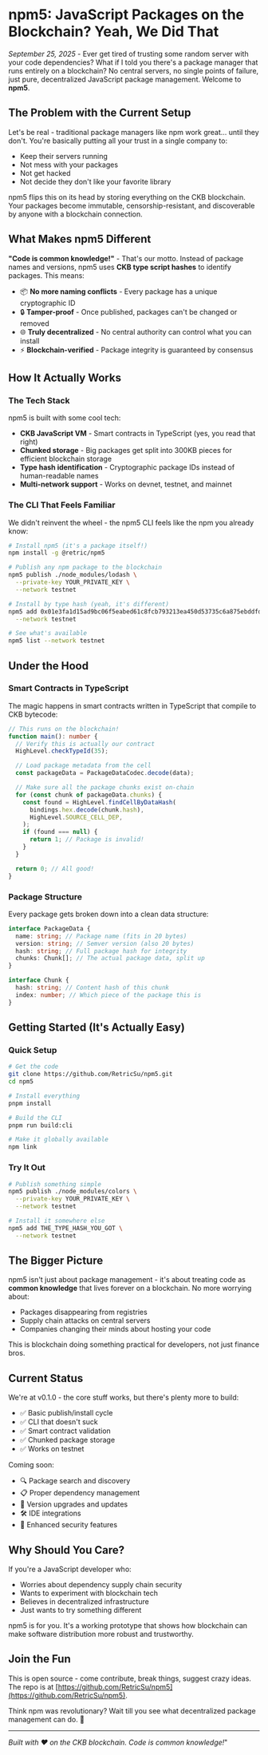 # npm5: JavaScript Packages on the Blockchain? Yeah, We Did That

_September 25, 2025_ - Ever get tired of trusting some random server with your code dependencies? What if I told you there's a package manager that runs entirely on a blockchain? No central servers, no single points of failure, just pure, decentralized JavaScript package management. Welcome to **npm5**.

## The Problem with the Current Setup

Let's be real - traditional package managers like npm work great... until they don't. You're basically putting all your trust in a single company to:

- Keep their servers running
- Not mess with your packages
- Not get hacked
- Not decide they don't like your favorite library

npm5 flips this on its head by storing everything on the CKB blockchain. Your packages become immutable, censorship-resistant, and discoverable by anyone with a blockchain connection.

## What Makes npm5 Different

**"Code is common knowledge!"** - That's our motto. Instead of package names and versions, npm5 uses **CKB type script hashes** to identify packages. This means:

- 📦 **No more naming conflicts** - Every package has a unique cryptographic ID
- 🔒 **Tamper-proof** - Once published, packages can't be changed or removed
- 🌐 **Truly decentralized** - No central authority can control what you can install
- ⚡ **Blockchain-verified** - Package integrity is guaranteed by consensus

## How It Actually Works

### The Tech Stack

npm5 is built with some cool tech:

- **CKB JavaScript VM** - Smart contracts in TypeScript (yes, you read that right)
- **Chunked storage** - Big packages get split into 300KB pieces for efficient blockchain storage
- **Type hash identification** - Cryptographic package IDs instead of human-readable names
- **Multi-network support** - Works on devnet, testnet, and mainnet

### The CLI That Feels Familiar

We didn't reinvent the wheel - the npm5 CLI feels like the npm you already know:

```bash
# Install npm5 (it's a package itself!)
npm install -g @retric/npm5

# Publish any npm package to the blockchain
npm5 publish ./node_modules/lodash \
  --private-key YOUR_PRIVATE_KEY \
  --network testnet

# Install by type hash (yeah, it's different)
npm5 add 0x01e3fa1d15ad9bc06f5eabed61c8fcb793213ea450d53735c6a875ebddfd8e44 \
  --network testnet

# See what's available
npm5 list --network testnet
```

## Under the Hood

### Smart Contracts in TypeScript

The magic happens in smart contracts written in TypeScript that compile to CKB bytecode:

```typescript
// This runs on the blockchain!
function main(): number {
  // Verify this is actually our contract
  HighLevel.checkTypeId(35);

  // Load package metadata from the cell
  const packageData = PackageDataCodec.decode(data);

  // Make sure all the package chunks exist on-chain
  for (const chunk of packageData.chunks) {
    const found = HighLevel.findCellByDataHash(
      bindings.hex.decode(chunk.hash),
      HighLevel.SOURCE_CELL_DEP,
    );
    if (found === null) {
      return 1; // Package is invalid!
    }
  }

  return 0; // All good!
}
```

### Package Structure

Every package gets broken down into a clean data structure:

```typescript
interface PackageData {
  name: string; // Package name (fits in 20 bytes)
  version: string; // Semver version (also 20 bytes)
  hash: string; // Full package hash for integrity
  chunks: Chunk[]; // The actual package data, split up
}

interface Chunk {
  hash: string; // Content hash of this chunk
  index: number; // Which piece of the package this is
}
```

## Getting Started (It's Actually Easy)

### Quick Setup

```bash
# Get the code
git clone https://github.com/RetricSu/npm5.git
cd npm5

# Install everything
pnpm install

# Build the CLI
pnpm run build:cli

# Make it globally available
npm link
```

### Try It Out

```bash
# Publish something simple
npm5 publish ./node_modules/colors \
  --private-key YOUR_PRIVATE_KEY \
  --network testnet

# Install it somewhere else
npm5 add THE_TYPE_HASH_YOU_GOT \
  --network testnet
```

## The Bigger Picture

npm5 isn't just about package management - it's about treating code as **common knowledge** that lives forever on a blockchain. No more worrying about:

- Packages disappearing from registries
- Supply chain attacks on central servers
- Companies changing their minds about hosting your code

This is blockchain doing something practical for developers, not just finance bros.

## Current Status

We're at v0.1.0 - the core stuff works, but there's plenty more to build:

- ✅ Basic publish/install cycle
- ✅ CLI that doesn't suck
- ✅ Smart contract validation
- ✅ Chunked package storage
- ✅ Works on testnet

Coming soon:

- 🔍 Package search and discovery
- 📋 Proper dependency management
- 🔄 Version upgrades and updates
- 🛠️ IDE integrations
- 🔐 Enhanced security features

## Why Should You Care?

If you're a JavaScript developer who:

- Worries about dependency supply chain security
- Wants to experiment with blockchain tech
- Believes in decentralized infrastructure
- Just wants to try something different

npm5 is for you. It's a working prototype that shows how blockchain can make software distribution more robust and trustworthy.

## Join the Fun

This is open source - come contribute, break things, suggest crazy ideas. The repo is at [https://github.com/RetricSu/npm5](https://github.com/RetricSu/npm5).

Think npm was revolutionary? Wait till you see what decentralized package management can do. 🚀

---

_Built with ❤️ on the CKB blockchain. Code is common knowledge!_"
